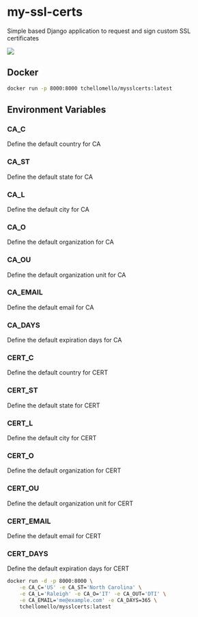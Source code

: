 # my-ssl-certs
Simple based Django application to request and sign custom SSL certificates

![](https://github.com/tchellomello/my-ssl-certs/blob/master/my-ssl-certs.png)

## Docker
```bash
docker run -p 8000:8000 tchellomello/mysslcerts:latest
```

## Environment Variables

### CA_C
Define the default country for CA

### CA_ST
Define the default state for CA

### CA_L
Define the default city for CA

### CA_O
Define the default organization for CA

### CA_OU
Define the default organization unit for CA

### CA_EMAIL
Define the default email for CA

### CA_DAYS
Define the default expiration days for CA

### CERT_C
Define the default country for CERT

### CERT_ST
Define the default state for CERT

### CERT_L
Define the default city for CERT

### CERT_O
Define the default organization for CERT

### CERT_OU
Define the default organization unit for CERT

### CERT_EMAIL
Define the default email for CERT

### CERT_DAYS
Define the default expiration days for CERT

```bash
docker run -d -p 8000:8000 \
    -e CA_C='US' -e CA_ST='North Carolina' \
    -e CA_L='Raleigh' -e CA_O='IT' -e CA_OUT='DTI' \
    -e CA_EMAIL='me@example.com' -e CA_DAYS=365 \
    tchellomello/mysslcerts:latest
```
